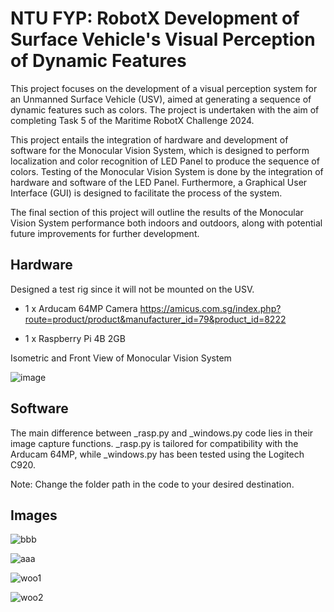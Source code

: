 NTU FYP: RobotX Development of Surface Vehicle's Visual Perception of Dynamic Features
==================================================
This project focuses on the development of a visual perception system for an Unmanned Surface Vehicle (USV), aimed at generating a sequence of dynamic features such as colors. The project is undertaken with the aim of completing Task 5 of the Maritime RobotX Challenge 2024.

This project entails the integration of hardware and development of software for the Monocular Vision System, which is designed to perform localization and color recognition of LED Panel to produce the sequence of colors. Testing of the Monocular Vision System is
done by the integration of hardware and software of the LED Panel. Furthermore, a Graphical User Interface (GUI) is designed to facilitate the process of the system.

The final section of this project will outline the results of the Monocular Vision System performance both indoors and outdoors, along with potential future improvements for further development.

Hardware
--------
Designed a test rig since it will not be mounted on the USV.

* 1 x Arducam 64MP Camera https://amicus.com.sg/index.php?route=product/product&manufacturer_id=79&product_id=8222

* 1 x Raspberry Pi 4B 2GB

Isometric and Front View of Monocular Vision System

![image](https://github.com/user-attachments/assets/ec0bbe02-4f32-4674-9bef-bdd7759dae7d)

Software
--------
The main difference between _rasp.py and _windows.py code lies in their image capture functions. _rasp.py is tailored for compatibility with the Arducam 64MP, while _windows.py has been tested using the Logitech C920.

Note: Change the folder path in the code to your desired destination.

Images
--------
![bbb](https://github.com/jonxjonx/Monocular_Vision_RobotX/assets/142519124/4e8678d8-35cc-4fdf-b0fa-ef7101fa3890)

![aaa](https://github.com/jonxjonx/Monocular_Vision_RobotX/assets/142519124/7597d187-1b80-49d6-a6b8-9df1824ddeb5)

![woo1](https://github.com/jonxjonx/Monocular_Vision_RobotX/assets/142519124/7a061e4a-10d2-4d0e-b556-2d586636acdf)

![woo2](https://github.com/jonxjonx/Monocular_Vision_RobotX/assets/142519124/1fc47436-8af4-4a69-a62a-610d8a842883)
